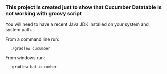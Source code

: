 <h3>This project is created just to show that Cucumber Datatable is not working with groovy script </h3>

You will need to have a recent Java JDK installed on your system and system path.

From a command line run:
```
  ./gradlew cucumber
```
From windows run:
```
   gradlew.bat cucumber
```
